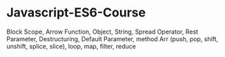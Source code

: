 # Javascript-ES6-Course
Block Scope, Arrow Function, Object, String, Spread Operator, Rest Parameter, Destructuring, Default Parameter, method Arr (push, pop, shift, unshift, splice, slice), loop, map, filter, reduce
